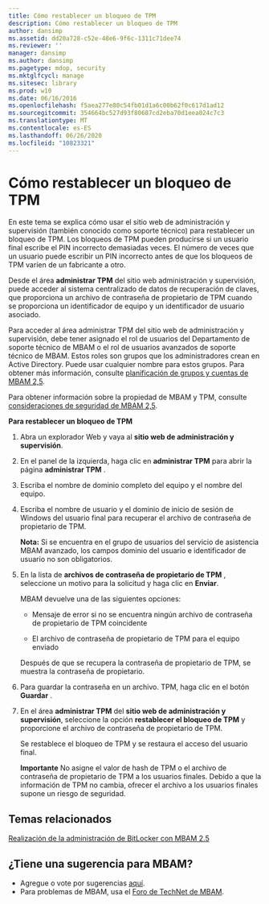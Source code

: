 ```yaml
---
title: Cómo restablecer un bloqueo de TPM
description: Cómo restablecer un bloqueo de TPM
author: dansimp
ms.assetid: dd20a728-c52e-48e6-9f6c-1311c71dee74
ms.reviewer: ''
manager: dansimp
ms.author: dansimp
ms.pagetype: mdop, security
ms.mktglfcycl: manage
ms.sitesec: library
ms.prod: w10
ms.date: 06/16/2016
ms.openlocfilehash: f5aea277e80c54fb01d1a6c00b62f0c617d1ad12
ms.sourcegitcommit: 354664bc527d93f80687cd2eba70d1eea024c7c3
ms.translationtype: MT
ms.contentlocale: es-ES
ms.lasthandoff: 06/26/2020
ms.locfileid: "10823321"
---
```

# Cómo restablecer un bloqueo de TPM


En este tema se explica cómo usar el sitio web de administración y supervisión (también conocido como soporte técnico) para restablecer un bloqueo de TPM. Los bloqueos de TPM pueden producirse si un usuario final escribe el PIN incorrecto demasiadas veces. El número de veces que un usuario puede escribir un PIN incorrecto antes de que los bloqueos de TPM varíen de un fabricante a otro.

Desde el área **administrar TPM** del sitio web administración y supervisión, puede acceder al sistema centralizado de datos de recuperación de claves, que proporciona un archivo de contraseña de propietario de TPM cuando se proporciona un identificador de equipo y un identificador de usuario asociado.

Para acceder al área administrar TPM del sitio web de administración y supervisión, debe tener asignado el rol de usuarios del Departamento de soporte técnico de MBAM o el rol de usuarios avanzados de soporte técnico de MBAM. Estos roles son grupos que los administradores crean en Active Directory. Puede usar cualquier nombre para estos grupos. Para obtener más información, consulte [planificación de grupos y cuentas de MBAM 2,5](planning-for-mbam-25-groups-and-accounts.md#bkmk-helpdesk-roles).

Para obtener información sobre la propiedad de MBAM y TPM, consulte [consideraciones de seguridad de MBAM 2,5](mbam-25-security-considerations.md#bkmk-tpm).

**Para restablecer un bloqueo de TPM**

1.  Abra un explorador Web y vaya al **sitio web de administración y supervisión**.

2.  En el panel de la izquierda, haga clic en **administrar TPM** para abrir la página **administrar TPM** .

3.  Escriba el nombre de dominio completo del equipo y el nombre del equipo.

4.  Escriba el nombre de usuario y el dominio de inicio de sesión de Windows del usuario final para recuperar el archivo de contraseña de propietario de TPM.

    **Nota:**  Si se encuentra en el grupo de usuarios del servicio de asistencia MBAM avanzado, los campos dominio del usuario e identificador de usuario no son obligatorios.

     

5.  En la lista de **archivos de contraseña de propietario de TPM** , seleccione un motivo para la solicitud y haga clic en **Enviar**.

    MBAM devuelve una de las siguientes opciones:

    -   Mensaje de error si no se encuentra ningún archivo de contraseña de propietario de TPM coincidente

    -   El archivo de contraseña de propietario de TPM para el equipo enviado

    Después de que se recupera la contraseña de propietario de TPM, se muestra la contraseña de propietario.

6.  Para guardar la contraseña en un archivo. TPM, haga clic en el botón **Guardar** .

7.  En el área **administrar TPM** del **sitio web de administración y supervisión**, seleccione la opción **restablecer el bloqueo de TPM** y proporcione el archivo de contraseña de propietario de TPM.

    Se restablece el bloqueo de TPM y se restaura el acceso del usuario final.

    **Importante**  No asigne el valor de hash de TPM o el archivo de contraseña de propietario de TPM a los usuarios finales. Debido a que la información de TPM no cambia, ofrecer el archivo a los usuarios finales supone un riesgo de seguridad.

     



## Temas relacionados


[Realización de la administración de BitLocker con MBAM 2.5](performing-bitlocker-management-with-mbam-25.md)

 

## ¿Tiene una sugerencia para MBAM?
- Agregue o vote por sugerencias [aquí](http://mbam.uservoice.com/forums/268571-microsoft-bitlocker-administration-and-monitoring). 
- Para problemas de MBAM, usa el [Foro de TechNet de MBAM](https://social.technet.microsoft.com/Forums/home?forum=mdopmbam). 





